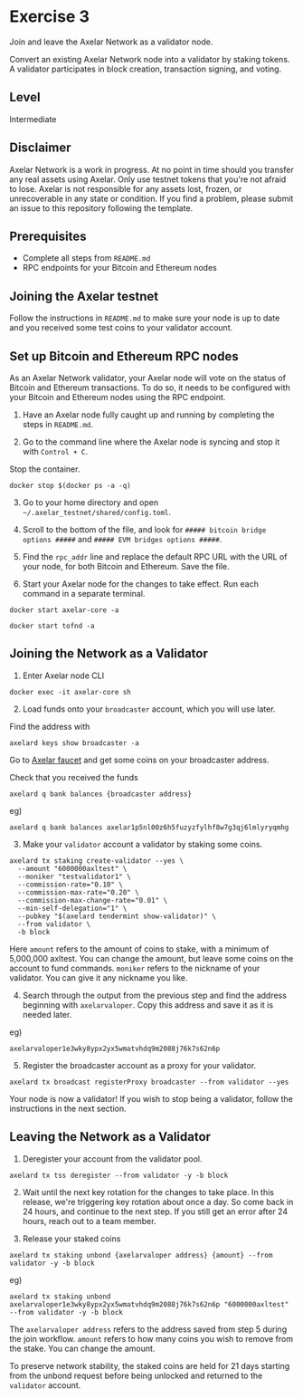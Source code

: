 # Exercise 3
Join and leave the Axelar Network as a validator node.

Convert an existing Axelar Network node into a validator by staking tokens. A validator participates in block creation, transaction signing, and voting.

## Level
Intermediate

## Disclaimer
Axelar Network is a work in progress. At no point in time should you transfer any real assets using Axelar. Only use testnet tokens that you're not afraid to lose. Axelar is not responsible for any assets lost, frozen, or unrecoverable in any state or condition. If you find a problem, please submit an issue to this repository following the template.

## Prerequisites
- Complete all steps from `README.md`
- RPC endpoints for your Bitcoin and Ethereum nodes

## Joining the Axelar testnet
Follow the instructions in `README.md` to make sure your node is up to date and you received some test coins to your validator account.

## Set up Bitcoin and Ethereum RPC nodes
As an Axelar Network validator, your Axelar node will vote on the status of Bitcoin and Ethereum transactions. To do so, it needs to be configured with your Bitcoin and Ethereum nodes using the RPC endpoint.


1. Have an Axelar node fully caught up and running by completing the steps in `README.md`.

2. Go to the command line where the Axelar node is syncing and stop it with `Control + C`.

  Stop the container.
  ```
  docker stop $(docker ps -a -q)
  ```

3. Go to your home directory and open `~/.axelar_testnet/shared/config.toml`.

4. Scroll to the bottom of the file, and look for `##### bitcoin bridge options #####` and `##### EVM bridges options #####`.

5. Find the `rpc_addr` line and replace the default RPC URL with the URL of your node, for both Bitcoin and Ethereum. Save the file.

6. Start your Axelar node for the changes to take effect. Run each command in a separate terminal.

  ```
  docker start axelar-core -a
  ```
  ```
  docker start tofnd -a
  ```


## Joining the Network as a Validator

1. Enter Axelar node CLI
  ```
  docker exec -it axelar-core sh
  ```

2. Load funds onto your `broadcaster` account, which you will use later.

  Find the address with

  ```
  axelard keys show broadcaster -a
  ```

  Go to [Axelar faucet](http://faucet.testnet.axelar.network/) and get some coins on your broadcaster address.

  Check that you received the funds

  ```
  axelard q bank balances {broadcaster address}
  ```

  eg)

  ```
  axelard q bank balances axelar1p5nl00z6h5fuzyzfylhf8w7g3qj6lmlyryqmhg
  ```

3. Make your `validator` account a validator by staking some coins.

  ```
  axelard tx staking create-validator --yes \
    --amount "6000000axltest" \
    --moniker "testvalidator1" \
    --commission-rate="0.10" \
    --commission-max-rate="0.20" \
    --commission-max-change-rate="0.01" \
    --min-self-delegation="1" \
    --pubkey "$(axelard tendermint show-validator)" \
    --from validator \
    -b block
  ```

  Here `amount` refers to the amount of coins to stake, with a minimum of 5,000,000 axltest. You can change the amount, but leave some coins on the account to fund commands.
  `moniker` refers to the nickname of your validator. You can give it any nickname you like.

4. Search through the output from the previous step and find the address beginning with `axelarvaloper`. Copy this address and save it as it is needed later.

  eg)

  ```
  axelarvaloper1e3wky8ypx2yx5wmatvhdq9m2088j76k7s62n6p 
  ```

5. Register the broadcaster account as a proxy for your validator.

  ```
  axelard tx broadcast registerProxy broadcaster --from validator --yes
  ```

Your node is now a validator! If you wish to stop being a validator, follow the instructions in the next section.


## Leaving the Network as a Validator

1. Deregister your account from the validator pool.
  ```
  axelard tx tss deregister --from validator -y -b block
  ```

2. Wait until the next key rotation for the changes to take place. In this release, we're triggering key rotation about once a day. So come back in 24 hours, and continue to the next step. If you still get an error after 24 hours, reach out to a team member.

3. Release your staked coins
  ```
  axelard tx staking unbond {axelarvaloper address} {amount} --from validator -y -b block
  ```

  eg)

  ```
  axelard tx staking unbond axelarvaloper1e3wky8ypx2yx5wmatvhdq9m2088j76k7s62n6p "6000000axltest" --from validator -y -b block
  ```

  The `axelarvaloper address` refers to the address saved from step 5 during the join workflow.
  `amount` refers to how many coins you wish to remove from the stake. You can change the amount.

  To preserve network stability, the staked coins are held for 21 days starting from the unbond request before being unlocked and returned to the `validator` account.
